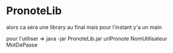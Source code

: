 # PronoteLib

alors ca sera une library au final mais pour l'instant y'a un main

pour l'utiliser => java -jar PronoteLib.jar urlPronote NomUtilisateur MotDePasse
